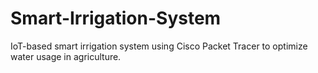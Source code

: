# Smart-Irrigation-System
IoT-based smart irrigation system using Cisco Packet Tracer to optimize water usage in agriculture.

